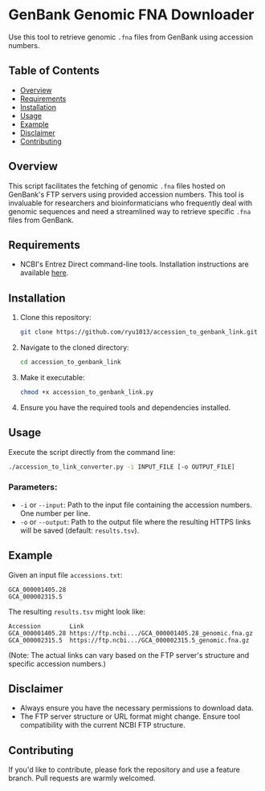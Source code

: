 # GenBank Genomic FNA Downloader

Use this tool to retrieve genomic `.fna` files from GenBank using accession numbers.

## Table of Contents
- [Overview](#overview)
- [Requirements](#requirements)
- [Installation](#installation)
- [Usage](#usage)
- [Example](#example)
- [Disclaimer](#disclaimer)
- [Contributing](#contributing)

## Overview

This script facilitates the fetching of genomic `.fna` files hosted on GenBank's FTP servers using provided accession numbers. This tool is invaluable for researchers and bioinformaticians who frequently deal with genomic sequences and need a streamlined way to retrieve specific `.fna` files from GenBank.

## Requirements

- NCBI's Entrez Direct command-line tools. Installation instructions are available [here](https://www.ncbi.nlm.nih.gov/books/NBK179288/).

## Installation

1. Clone this repository:
   ```sh
   git clone https://github.com/ryu1013/accession_to_genbank_link.git
   ```

2. Navigate to the cloned directory:
   ```sh
   cd accession_to_genbank_link
   ```

3. Make it executable:
   ```sh
   chmod +x accession_to_genbank_link.py
   ```

3. Ensure you have the required tools and dependencies installed.

## Usage

Execute the script directly from the command line:

```sh
./accession_to_link_converter.py -i INPUT_FILE [-o OUTPUT_FILE]
```

### Parameters:

- `-i` or `--input`: Path to the input file containing the accession numbers. One number per line.
- `-o` or `--output`: Path to the output file where the resulting HTTPS links will be saved (default: `results.tsv`).

## Example

Given an input file `accessions.txt`:

```
GCA_000001405.28
GCA_000002315.5
```

The resulting `results.tsv` might look like:

```
Accession        Link
GCA_000001405.28 https://ftp.ncbi.../GCA_000001405.28_genomic.fna.gz
GCA_000002315.5  https://ftp.ncbi.../GCA_000002315.5_genomic.fna.gz
```

(Note: The actual links can vary based on the FTP server's structure and specific accession numbers.)

## Disclaimer

- Always ensure you have the necessary permissions to download data.
- The FTP server structure or URL format might change. Ensure tool compatibility with the current NCBI FTP structure.

## Contributing

If you'd like to contribute, please fork the repository and use a feature branch. Pull requests are warmly welcomed.
